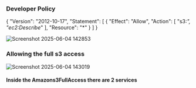 ### Developer Policy 
{
  "Version": "2012-10-17",
  "Statement": [
    {
      "Effect": "Allow",
      "Action": [
        "s3:*",
        "ec2:Describe*"
      ],
      "Resource": "*"
    }
  ]
}

![Screenshot 2025-06-04 142853](https://github.com/user-attachments/assets/b8934245-485c-4273-a703-b2c4831048a4)
### Allowing the full s3 access 

![Screenshot 2025-06-04 143019](https://github.com/user-attachments/assets/3e1ac031-d310-4a0f-aff0-8092a50f7c94)

#### Inside the Amazons3FullAccess there are 2 services
